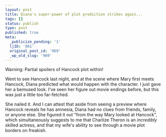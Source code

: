 ```yaml
---
layout: post
title: Diana's super-power of plot prediction strikes again...
tags: []
status: publish
type: post
published: true
meta:
  _publicize_pending: '1'
  ljID: '861'
  original_post_id: '969'
  _wp_old_slug: '969'
---
```

Warning: Partial spoilers of Hancock plot within!

<!--more-->

Went to see Hancock last night, and at the scene where Mary first meets Hancock, Diana predicted what would happen with the character.  I just gave her a bemused look.  I've seen her figure out movie endings before, but this was just a little too far-fetched.

She nailed it.  And I can attest that aside from seeing a preview where Hancock reveals he has amnesia, Diana had <em>no</em> clues from friends, family, or anyone else.  She figured it out "from the way Mary looked at Hancock", which simultaneously suggests to me that Charlize Theron is an <em>incredibly</em> skilled actress, and that my wife's ability to see through a movie plot borders on freakish.

